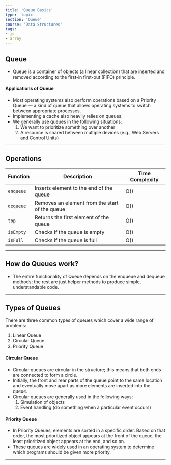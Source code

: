 ```yaml
---
title: 'Queue Basics'
type: 'topic'
section: 'Queue'
course: 'Data Structures'
tags:
- js
- array
---
```

## Queue
- Queue is a container of objects (a linear collection) that are inserted and removed according to the first-in first-out (FIFO) principle.

#### Applications of Queue
- Most operating systems also perform operations based on a Priority Queue — a kind of queue that allows operating systems to switch between appropriate processes.
- Implementing a cache also heavily relies on queues.
- We generally use queues in the following situations:
  1. We want to prioritize something over another
  2. A resource is shared between multiple devices (e.g., Web Servers and Control Units)

---
## Operations
|Function | Description | Time Complexity |
|-|-|-|
| `enqueue` | Inserts element to the end of the queue | O() |
| `dequeue` | Removes an element from the start of the queue | O() |
| `top` | Returns the first element of the queue | O() |
| `isEmpty` | Checks if the queue is empty | O() |
| `isFull` | Checks if the queue is full | O() |

---
## How do Queues work?
- The entire functionality of Queue depends on the enqueue and dequeue methods; the rest are just helper methods to produce simple, understandable code.

---
## Types of Queues
There are three common types of queues which cover a wide range of problems:
1. Linear Queue
2. Circular Queue
3. Priority Queue

#### Circular Queue
- Circular queues are circular in the structure; this means that both ends are connected to form a circle.
- Initially, the front and rear parts of the queue point to the same location and eventually move apart as more elements are inserted into the queue.
- Circular queues are generally used in the following ways:
  1. Simulation of objects
  2. Event handling (do something when a particular event occurs)

#### Priority Queue
- In Priority Queues, elements are sorted in a specific order. Based on that order, the most prioritized object appears at the front of the queue, the least prioritized object appears at the end, and so on.
- These queues are widely used in an operating system to determine which programs should be given more priority.

---

